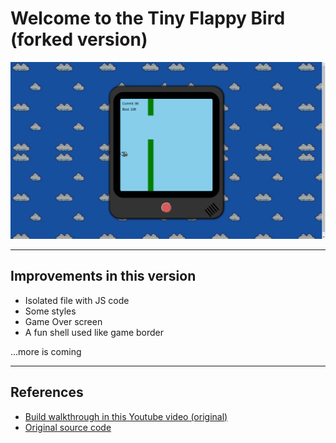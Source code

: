 # Welcome to the Tiny Flappy Bird (forked version)

![Game screenshot](assets/screenshot_1.png)

---

## Improvements in this version

- Isolated file with JS code
- Some styles
- Game Over screen
- A fun shell used like game border

...more is coming

---

## References

- [Build walkthrough in this Youtube video (original)](https://www.youtube.com/watch?v=mfk8Rk2eUJY)
- [Original source code](https://github.com/danba340/tiny-flappy-bird)